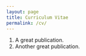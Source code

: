 ```yaml
---
layout: page
title: Curriculum Vitae
permalink: /cv/
---
```


1. A great publication.
2. Another great publication.
